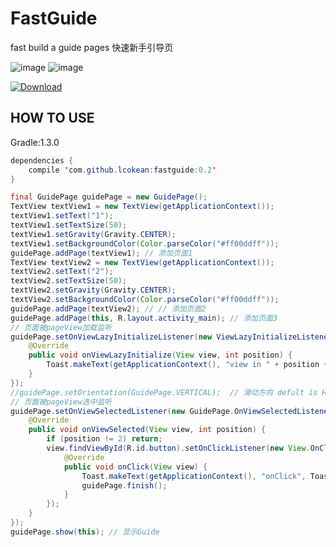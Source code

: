 # FastGuide
fast build a guide pages
快速新手引导页

![image](https://github.com/lcokean/FastGuide/blob/master/art/1.gif)
![image](https://github.com/lcokean/FastGuide/blob/master/art/2.gif)

 [ ![Download](https://api.bintray.com/packages/pengjian1993/maven/fastguide/images/download.svg) ](https://bintray.com/pengjian1993/maven/fastguide/_latestVersion)

HOW TO USE
-----------
Gradle:1.3.0
```Java
dependencies {
    compile 'com.github.lcokean:fastguide:0.2'
}
```


```Java
final GuidePage guidePage = new GuidePage();
TextView textView1 = new TextView(getApplicationContext());
textView1.setText("1");
textView1.setTextSize(50);
textView1.setGravity(Gravity.CENTER);
textView1.setBackgroundColor(Color.parseColor("#ff00ddff"));
guidePage.addPage(textView1); // 添加页面1
TextView textView2 = new TextView(getApplicationContext());
textView2.setText("2");
textView2.setTextSize(50);
textView2.setGravity(Gravity.CENTER);
textView2.setBackgroundColor(Color.parseColor("#ff00ddff"));
guidePage.addPage(textView2); // // 添加页面2
guidePage.addPage(this, R.layout.activity_main); // 添加页面3
// 页面被pageView加载监听
guidePage.setOnViewLazyInitializeListener(new ViewLazyInitializeListener() {
    @Override
    public void onViewLazyInitialize(View view, int position) {
        Toast.makeText(getApplicationContext(), "view in " + position + " is Initialized", Toast.LENGTH_SHORT).show();
    }
});
//guidePage.setOrientation(GuidePage.VERTICAL);  // 滑动方向 defult is HORIZONTAL
// 页面被pageView选中监听
guidePage.setOnViewSelectedListener(new GuidePage.OnViewSelectedListener() {
    @Override
    public void onViewSelected(View view, int position) {
        if (position != 2) return;
        view.findViewById(R.id.button).setOnClickListener(new View.OnClickListener() {
            @Override
            public void onClick(View view) {
                Toast.makeText(getApplicationContext(), "onClick", Toast.LENGTH_SHORT).show();
                guidePage.finish();
            }
        });
    }
});
guidePage.show(this); // 显示Guide
```
